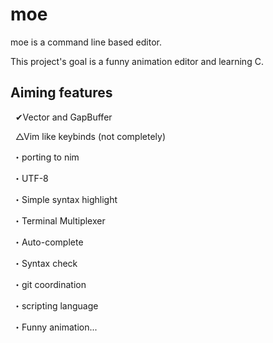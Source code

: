 moe
===

moe is a command line based editor.

This project's goal is a funny animation editor and learning C.

## Aiming features ##

   ✔Vector and GapBuffer

   △Vim like keybinds (not completely)
  
  ・porting to nim

  ・UTF-8

  ・Simple syntax highlight

  ・Terminal Multiplexer
  
  ・Auto-complete

  ・Syntax check

  ・git coordination

  ・scripting language
  
  ・Funny animation...
